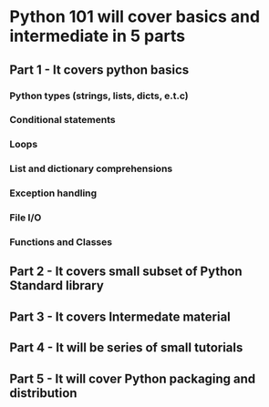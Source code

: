 # Python 101 will cover basics and intermediate in 5 parts
## Part 1 - It covers python basics
### Python types (strings, lists, dicts, e.t.c)
### Conditional statements
### Loops
### List and dictionary comprehensions
### Exception handling 
### File I/O
### Functions and Classes

## Part 2 - It covers small subset of Python Standard library
### 
## Part 3 - It covers Intermedate material
## Part 4 - It will be series of small tutorials
## Part 5 - It will cover Python packaging and distribution